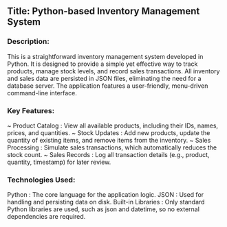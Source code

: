 ## Title: Python-based Inventory Management System

### Description:
This is a straightforward inventory management system developed in Python. It is designed to provide a simple yet effective way to track products, manage stock levels, and record sales transactions. All inventory and sales data are persisted in JSON files, eliminating the need for a database server. The application features a user-friendly, menu-driven command-line interface.

### Key Features:
~ Product Catalog  : View all available products, including their IDs, names, prices, and quantities.
~ Stock Updates    : Add new products, update the quantity of existing items, and remove items from the inventory.
~ Sales Processing : Simulate sales transactions, which automatically reduces the stock count.
~ Sales Records    : Log all transaction details (e.g., product, quantity, timestamp) for later review.

### Technologies Used:
Python             : The core language for the application logic.
JSON               : Used for handling and persisting data on disk.
Built-in Libraries : Only standard Python libraries are used, such as json and datetime, so no external dependencies are required.
